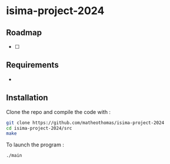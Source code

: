 # isima-project-2024

## Roadmap
- [ ]

## Requirements
- 

## Installation
Clone the repo and compile the code with :
```bash
git clone https://github.com/matheothomas/isima-project-2024
cd isima-project-2024/src
make
```

To launch the program :
```bash
./main
```

